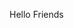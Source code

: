 <!DOCTYPE html>
<html>
<head>
	<title>Welcome To My Github Page</title>
</head>
<body>
  <p> Hello Friends</p>

</body>
</html>
